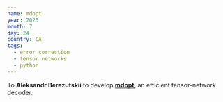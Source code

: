 ```yaml
---
name: mdopt
year: 2023
month: 7
day: 24
country: CA
tags:
  - error correction
  - tensor networks
  - python
---
```

To **Aleksandr Berezutskii** to develop **[mdopt](https://github.com/quicophy/mdopt)**, an efficient tensor-network decoder.
